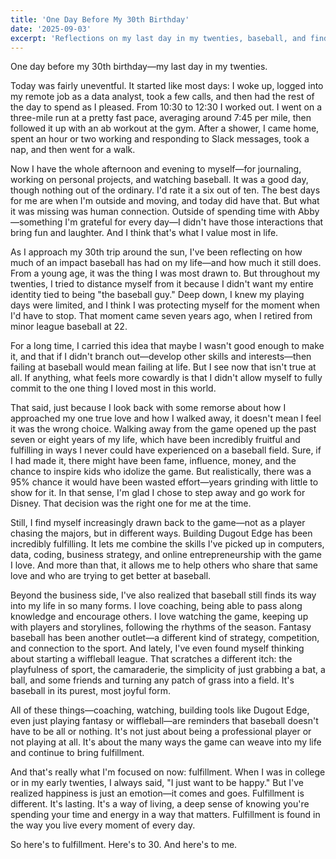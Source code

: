 ```yaml
---
title: 'One Day Before My 30th Birthday'
date: '2025-09-03'
excerpt: 'Reflections on my last day in my twenties, baseball, and finding fulfillment.'
---
```


One day before my 30th birthday—my last day in my twenties.

Today was fairly uneventful. It started like most days: I woke up, logged into my remote job as a data analyst, took a few calls, and then had the rest of the day to spend as I pleased. From 10:30 to 12:30 I worked out. I went on a three-mile run at a pretty fast pace, averaging around 7:45 per mile, then followed it up with an ab workout at the gym. After a shower, I came home, spent an hour or two working and responding to Slack messages, took a nap, and then went for a walk.

Now I have the whole afternoon and evening to myself—for journaling, working on personal projects, and watching baseball. It was a good day, though nothing out of the ordinary. I'd rate it a six out of ten. The best days for me are when I'm outside and moving, and today did have that. But what it was missing was human connection. Outside of spending time with Abby—something I'm grateful for every day—I didn't have those interactions that bring fun and laughter. And I think that's what I value most in life.

As I approach my 30th trip around the sun, I've been reflecting on how much of an impact baseball has had on my life—and how much it still does. From a young age, it was the thing I was most drawn to. But throughout my twenties, I tried to distance myself from it because I didn't want my entire identity tied to being "the baseball guy." Deep down, I knew my playing days were limited, and I think I was protecting myself for the moment when I'd have to stop. That moment came seven years ago, when I retired from minor league baseball at 22.

For a long time, I carried this idea that maybe I wasn't good enough to make it, and that if I didn't branch out—develop other skills and interests—then failing at baseball would mean failing at life. But I see now that isn't true at all. If anything, what feels more cowardly is that I didn't allow myself to fully commit to the one thing I loved most in this world.

That said, just because I look back with some remorse about how I approached my one true love and how I walked away, it doesn't mean I feel it was the wrong choice. Walking away from the game opened up the past seven or eight years of my life, which have been incredibly fruitful and fulfilling in ways I never could have experienced on a baseball field. Sure, if I had made it, there might have been fame, influence, money, and the chance to inspire kids who idolize the game. But realistically, there was a 95% chance it would have been wasted effort—years grinding with little to show for it. In that sense, I'm glad I chose to step away and go work for Disney. That decision was the right one for me at the time.

Still, I find myself increasingly drawn back to the game—not as a player chasing the majors, but in different ways. Building Dugout Edge has been incredibly fulfilling. It lets me combine the skills I've picked up in computers, data, coding, business strategy, and online entrepreneurship with the game I love. And more than that, it allows me to help others who share that same love and who are trying to get better at baseball.

Beyond the business side, I've also realized that baseball still finds its way into my life in so many forms. I love coaching, being able to pass along knowledge and encourage others. I love watching the game, keeping up with players and storylines, following the rhythms of the season. Fantasy baseball has been another outlet—a different kind of strategy, competition, and connection to the sport. And lately, I've even found myself thinking about starting a wiffleball league. That scratches a different itch: the playfulness of sport, the camaraderie, the simplicity of just grabbing a bat, a ball, and some friends and turning any patch of grass into a field. It's baseball in its purest, most joyful form.

All of these things—coaching, watching, building tools like Dugout Edge, even just playing fantasy or wiffleball—are reminders that baseball doesn't have to be all or nothing. It's not just about being a professional player or not playing at all. It's about the many ways the game can weave into my life and continue to bring fulfillment.

And that's really what I'm focused on now: fulfillment. When I was in college or in my early twenties, I always said, "I just want to be happy." But I've realized happiness is just an emotion—it comes and goes. Fulfillment is different. It's lasting. It's a way of living, a deep sense of knowing you're spending your time and energy in a way that matters. Fulfillment is found in the way you live every moment of every day.

So here's to fulfillment. Here's to 30. And here's to me.




